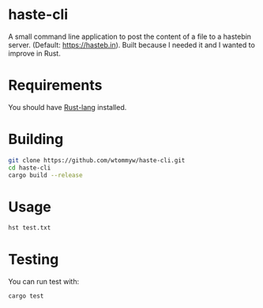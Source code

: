 # haste-cli

A small command line application to post the content of a file to a hastebin server. (Default: https://hasteb.in). Built because I needed it and I wanted to improve in Rust.

# Requirements
You should have [Rust-lang](https://www.rust-lang.org/tools/install) installed.

# Building

```sh
git clone https://github.com/wtommyw/haste-cli.git
cd haste-cli
cargo build --release
```

# Usage

```sh
hst test.txt
```

# Testing

You can run test with:

```sh
cargo test
```
